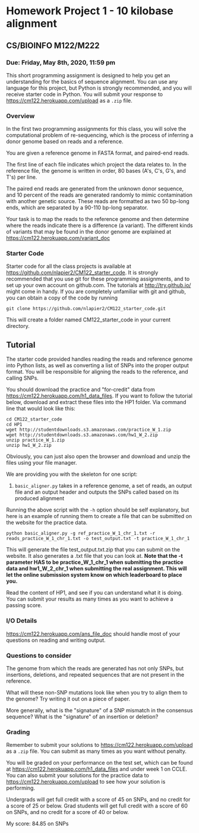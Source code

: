 # Homework Project 1 - 10 kilobase alignment

## CS/BIOINFO M122/M222

### Due: Friday, May 8th, 2020, 11:59 pm

This short programming assignment is designed to help you get an understanding for the basics of sequence alignment. You can use any language for this project, but Python is strongly recommended, and you will receive starter code in Python. You will submit your response to https://cm122.herokuapp.com/upload as a `.zip` file.

### Overview
In the first two programming assignments for this class, you will solve the computational problem of re-sequencing, which is the process of inferring a donor genome based on reads and a reference. 

You are given a reference genome in FASTA format, and paired-end reads.

The first line of each file indicates which project the data relates to. In the reference file, the genome is written in order, 80 bases (A's, C's, G's, and T's) per line.

The paired end reads are generated from the unknown donor sequence, and 10 percent of the reads are generated randomly to mimic contamination with another genetic source. These reads are formatted as two 50 bp-long ends, which are separated by a 90-110 bp-long separator. 

Your task is to map the reads to the reference genome and then determine where the reads indicate there is a difference (a variant). The different kinds of variants that may be found in the donor genome are explained at https://cm122.herokuapp.com/variant_doc

### Starter Code

Starter code for all the class projects is available at https://github.com/nlapier2/CM122_starter_code. It is strongly recommended that you use git for these programming assignments, and to set up your own account on github.com. The tutorials at http://try.github.io/ might come in handy. If you are completely unfamiliar with git and github, you can obtain a copy of the code by running
```
git clone https://github.com/nlapier2/CM122_starter_code.git
```
This will create a folder named CM122_starter_code in your current directory.

## Tutorial
The starter code provided handles reading the reads and reference genome into Python lists, as well as converting a list of SNPs into the proper output format. You will be responsible for aligning the reads to the reference, and calling SNPs.

You should download the practice and "for-credit" data from https://cm122.herokuapp.com/h1_data_files. If you want to follow the tutorial below, download and extract these files into the HP1 folder. Via command line that would look like this:
```
cd CM122_starter_code
cd HP1
wget http://studentdownloads.s3.amazonaws.com/practice_W_1.zip
wget http://studentdownloads.s3.amazonaws.com/hw1_W_2.zip
unzip practice_W_1.zip
unzip hw1_W_2.zip
```

Obviously, you can just also open the browser and download and unzip the files using your file manager.

We are providing you with the skeleton for one script:
1. `basic_aligner.py` takes in a reference genome, a set of reads, an output file and an output header and outputs the SNPs called based on its produced alignment

Running the above script with the `-h` option should be self explanatory, but here is an example of running them to create a file that can be submitted on the website for the practice data.

```
python basic_aligner.py -g ref_practice_W_1_chr_1.txt -r reads_practice_W_1_chr_1.txt -o test_output.txt -t practice_W_1_chr_1
```

This will generate the file test_output.txt.zip that you can submit on the website. It also generates a .txt file that you can look at. **Note that the -t parameter HAS to be practice_W_1_chr_1 when submitting the practice data and hw1_W_2_chr_1 when submitting the real assignment. This will let the online submission system know on which leaderboard to place you.**

Read the content of HP1, and see if you can understand what it is doing. You can submit your results as many times as you want to achieve a passing score.

### I/O Details
https://cm122.herokuapp.com/ans_file_doc should handle most of your questions on reading and writing output.

### Questions to consider
The genome from which the reads are generated has not only SNPs, but insertions, deletions, and repeated sequences that are not present in the reference. 

What will these non-SNP mutations look like when you try to align them to the genome? Try writing it out on a piece of paper. 

More generally, what is the "signature" of a SNP mismatch in the consensus sequence?  What is the "signature" of an insertion or deletion?


### Grading

Remember to submit your solutions to https://cm122.herokuapp.com/upload as a `.zip` file. You can submit as many times as you want without penalty.

You will be graded on your performance on the test set, which can be found at https://cm122.herokuapp.com/h1_data_files and under week 1 on CCLE. You can also submit your solutions for the practice data to https://cm122.herokuapp.com/upload to see how your solution is performing.

Undergrads will get full credit with a score of 45 on SNPs, and no credit for a score of 25 or below.  Grad students will get full credit with a score of 60 on SNPs, and no credit for a score of 40 or below. 

My score: 84.85 on SNPs

